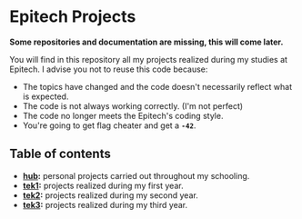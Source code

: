# Epitech Projects

**Some repositories and documentation are missing, this will come later.**

You will find in this repository all my projects realized during my studies at Epitech. 
I advise you not to reuse this code because:
- The topics have changed and the code doesn't necessarily reflect what is expected.
- The code is not always working correctly. (I'm not perfect)
- The code no longer meets the Epitech's coding style.
- You're going to get flag cheater and get a **`-42`**.

## Table of contents

- **[hub](./hub/README.md):** personal projects carried out throughout my schooling.
- **[tek1](./tek1/README.md):** projects realized during my first year.
- **[tek2](./tek2/README.md):** projects realized during my second year.
- **[tek3](./tek3/README.md):** projects realized during my third year.
